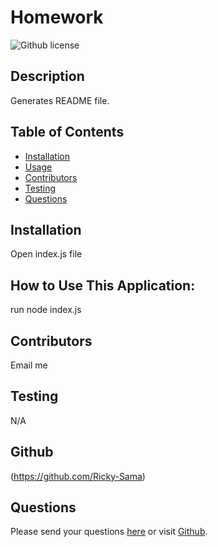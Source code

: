 # Homework
  ![Github license](https://img.shields.io/badge/license--blue.svg)
## Description
Generates README file.
## Table of Contents
* [Installation](#installation)
* [Usage](#usage)
* [Contributors](#contributors)
* [Testing](#test)
* [Questions](#questions)
## Installation
Open index.js file
## How to Use This Application:
run node index.js
## Contributors
Email me
## Testing
N/A
## Github
(https://github.com/Ricky-Sama)
## Questions
Please send your questions [here](mailto:ucfscuotto@gmail.com?subject=[GitHub]%20Dev%20Connect) or visit [Github](https://github.com/Ricky-Sama).

